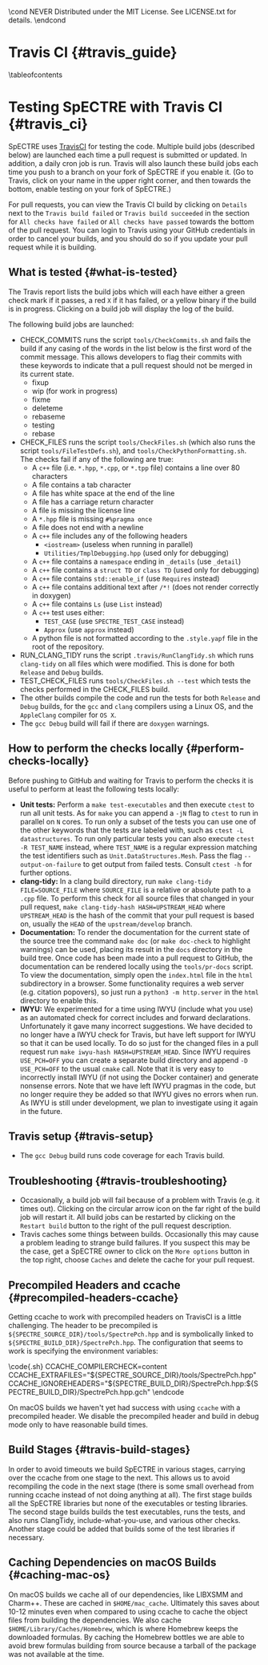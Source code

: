 \cond NEVER
Distributed under the MIT License.
See LICENSE.txt for details.
\endcond

# Travis CI {#travis_guide}

\tableofcontents

# Testing SpECTRE with Travis CI {#travis_ci}

SpECTRE uses
[TravisCI](https://travis-ci.org/sxs-collaboration/spectre) for
testing the code.  Multiple build jobs (described below) are launched
each time a pull request is submitted or updated.  In addition, a
daily cron job is run.  Travis will also launch these build jobs each
time you push to a branch on your fork of SpECTRE if you enable
it. (Go to Travis, click on your name in the upper right corner, and
then towards the bottom, enable testing on your fork of SpECTRE.)

For pull requests, you can view the Travis CI build by clicking on
`Details` next to the `Travis build failed` or `Travis build
succeeded` in the section for `All checks have failed` or `All checks
have passed` towards the bottom of the pull request.  You can login to
Travis using your GitHub credentials in order to cancel your builds,
and you should do so if you update your pull request while it is
building.

## What is tested {#what-is-tested}

The Travis report lists the build jobs which will each have either a
green check mark if it passes, a red `X` if it has failed, or a yellow
binary if the build is in progress.  Clicking on a build job will
display the log of the build.

The following build jobs are launched:
* CHECK_COMMITS runs the script `tools/CheckCommits.sh` and fails the build if
any casing of the words in the list below is the first word of the commit
message.  This allows developers to flag their commits with these keywords to
indicate that a pull request should not be merged in its current state.
  - fixup
  - wip (for work in progress)
  - fixme
  - deleteme
  - rebaseme
  - testing
  - rebase
* CHECK_FILES runs the script `tools/CheckFiles.sh` (which also runs the script
`tools/FileTestDefs.sh`), and `tools/CheckPythonFormatting.sh`. The checks fail
if any of the following are true:
  - A `c++` file (i.e. `*.hpp`, `*.cpp`, or `*.tpp` file) contains a
  line over 80 characters
  - A file contains a tab character
  - A file has white space at the end of the line
  - A file has a carriage return character
  - A file is missing the license line
  - A `*.hpp` file is missing `#%pragma once`
  - A file does not end with a newline
  - A `c++` file includes any of the following headers
    * `<iostream>`  (useless when running in parallel)
    * `Utilities/TmplDebugging.hpp`  (used only for debugging)
  - A `c++` file contains a `namespace` ending in `_details` (use `_detail`)
  - A `c++` file contains a `struct TD` or `class TD` (used only for debugging)
  - A `c++` file contains `std::enable_if` (use `Requires` instead)
  - A `c++` file contains additional text after `/*!` (does not render correctly
  in doxygen)
  - A `c++` file contains `Ls` (use `List` instead)
  - A `c++` test uses either:
    * `TEST_CASE` (use `SPECTRE_TEST_CASE` instead)
    * `Approx` (use `approx` instead)
  - A python file is not formatted according to the `.style.yapf` file in the
    root of the repository.
* RUN_CLANG_TIDY runs the script `.travis/RunClangTidy.sh` which runs
`clang-tidy` on all files which were modified.  This is done for both `Release`
and `Debug` builds.
* TEST_CHECK_FILES runs `tools/CheckFiles.sh --test` which tests the checks
performed in the CHECK_FILES build.
* The other builds compile the code and run the tests for both
`Release` and `Debug` builds, for the `gcc` and `clang` compilers
using a Linux OS, and the `AppleClang` compiler for `OS X`.
* The `gcc Debug` build will fail if there are `doxygen` warnings.

## How to perform the checks locally {#perform-checks-locally}

Before pushing to GitHub and waiting for Travis to perform the checks it is
useful to perform at least the following tests locally:
- **Unit tests:** Perform a `make test-executables` and then execute `ctest` to
  run all unit tests. As for `make` you can append a `-jN` flag to `ctest` to
  run in parallel on `N` cores. To run only a subset of the tests you can use
  one of the other keywords that the tests are labeled with, such as `ctest -L
  datastructures`. To run only particular tests you can also execute `ctest -R
  TEST_NAME` instead, where `TEST_NAME` is a regular expression matching the
  test identifiers such as `Unit.DataStructures.Mesh`. Pass the flag
  `--output-on-failure` to get output from failed tests. Consult `ctest -h` for
  further options.
- **clang-tidy:** In a clang build directory, run `make clang-tidy
  FILE=SOURCE_FILE` where `SOURCE_FILE` is a relative or absolute path to a
  `.cpp` file. To perform this check for all source files that changed in your
  pull request, `make clang-tidy-hash HASH=UPSTREAM_HEAD` where `UPSTREAM_HEAD`
  is the hash of the commit that your pull request is based on, usually the
  `HEAD` of the `upstream/develop` branch.
- **Documentation:** To render the documentation for the current state
  of the source tree the command `make doc` (or `make doc-check` to
  highlight warnings) can be used, placing its result in the `docs`
  directory in the build tree.  Once code has been made into a pull
  request to GitHub, the documentation can be rendered locally using
  the `tools/pr-docs` script.  To view the documentation, simply open the
  `index.html` file in the `html` subdirectory in a browser. Some functionality
  requires a web server (e.g. citation popovers), so just run a
  `python3 -m http.server` in the `html` directory to enable this.
- **IWYU:** We experimented for a time using IWYU (include what you
  use) as an automated check for correct includes and forward
  declarations.  Unfortunately it gave many incorrect suggestions.  We
  have decided to no longer have a IWYU check for Travis, but have
  left support for IWYU so that it can be used locally.  To do so just
  for the changed files in a pull request run `make iwyu-hash
  HASH=UPSTREAM_HEAD`. Since IWYU requires `USE_PCH=OFF` you can
  create a separate build directory and append `-D USE_PCH=OFF` to the
  usual `cmake` call. Note that it is very easy to incorrectly install
  IWYU (if not using the Docker container) and generate nonsense
  errors.  Note that we have left IWYU pragmas in the code, but no
  longer require they be added so that IWYU gives no errors when run.
  As IWYU is still under development, we plan to investigate using it
  again in the future.

## Travis setup {#travis-setup}

* The `gcc Debug` build runs code coverage for each Travis build.

## Troubleshooting {#travis-troubleshooting}

* Occasionally, a build job will fail because of a problem with Travis
(e.g. it times out).  Clicking on the circular arrow icon on the far
right of the build job will restart it.  All build jobs can be
restarted by clicking on the `Restart build` button to the right of
the pull request description.
* Travis caches some things between builds.  Occasionally this may
cause a problem leading to strange build failures.  If you suspect
this may be the case, get a SpECTRE owner to click on the `More
options` button in the top right, choose `Caches` and delete the cache
for your pull request.

## Precompiled Headers and ccache {#precompiled-headers-ccache}

Getting ccache to work with precompiled headers on TravisCI is a little
challenging. The header to be precompiled is
`${SPECTRE_SOURCE_DIR}/tools/SpectrePch.hpp` and is symbolically linked to
`${SPECTRE_BUILD_DIR}/SpectrePch.hpp`. The configuration that seems to work is
specifying the environment variables:

\code{.sh}
CCACHE_COMPILERCHECK=content
CCACHE_EXTRAFILES="${SPECTRE_SOURCE_DIR}/tools/SpectrePch.hpp"
CCACHE_IGNOREHEADERS="${SPECTRE_BUILD_DIR}/SpectrePch.hpp:${SPECTRE_BUILD_DIR}/SpectrePch.hpp.gch"
\endcode

On macOS builds we haven't yet had success with using `ccache` with a
precompiled header. We disable the precompiled header and build in debug mode
only to have reasonable build times.

## Build Stages {#travis-build-stages}

In order to avoid timeouts we build SpECTRE in various stages, carrying over the
ccache from one stage to the next. This allows us to avoid recompiling the code
in the next stage (there is some small overhead from running ccache instead of
not doing anything at all). The first stage builds all the SpECTRE libraries but
none of the executables or testing libraries. The second stage builds builds the
test executables, runs the tests, and also runs ClangTidy, include-what-you-use,
and various other checks. Another stage could be added that builds some of the
test libraries if necessary.

## Caching Dependencies on macOS Builds {#caching-mac-os}

On macOS builds we cache all of our dependencies, like LIBXSMM and
Charm++. These are cached in `$HOME/mac_cache`. Ultimately this saves about
10-12 minutes even when compared to using ccache to cache the object files from
building the dependencies. We also cache `$HOME/Library/Caches/Homebrew`, which
is where Homebrew keeps the downloaded formulas. By caching the Homebrew bottles
we are able to avoid brew formulas building from source because a tarball of the
package was not available at the time.
